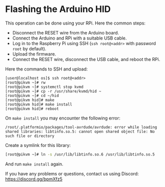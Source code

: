 # Flashing the Arduino HID
This operation can be done using your RPi. Here the common steps:

* Disconnect the RESET wire from the Arduino board.
* Connect the Arduino and RPi with a suitable USB cable.
* Log in to the Raspberry Pi using SSH (`ssh root@<addr>` with password `root` by default).
* Upload the firmware.
* Connect the RESET wire, disconnect the USB cable, and reboot the RPi.

Here the commands to SSH and upload:

```shell
[user@localhost os]$ ssh root@<addr>
[root@pikvm ~]# rw
[root@pikvm ~]# systemctl stop kvmd
[root@pikvm ~]# cp -r /usr/share/kvmd/hid ~
[root@pikvm ~]# cd ~/hid
[root@pikvm hid]# make
[root@pikvm hid]# make install
[root@pikvm hid]# reboot
```

On `make install` you may encounter the following error:
```
/root/.platformio/packages/tool-avrdude/avrdude: error while loading shared libraries: libtinfo.so.5: cannot open shared object file: No such file or directory
```
Create a symlink for this library:
```bash
[root@pikvm ~]# ln -s /usr/lib/libtinfo.so.6 /usr/lib/libtinfo.so.5
```
And run `make install` again.

If you have any problems or questions, contact us using Discord: https://discord.gg/bpmXfz5
